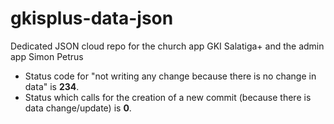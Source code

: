 # gkisplus-data-json
Dedicated JSON cloud repo for the church app GKI Salatiga+ and the admin app Simon Petrus

- Status code for "not writing any change because there is no change in data" is **234**.
- Status which calls for the creation of a new commit (because there is data change/update) is **0**.
